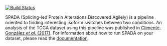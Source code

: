 [![Build Status](https://travis-ci.org/hclimente/spada.svg?branch=master)](https://travis-ci.org/hclimente/spada)

SPADA (Splicing-led Protein Alterations Discovered Agilely) is a pipeline oriented to finding interesting isoform switches between two conditions. An analysis of the TCGA dataset using this pipeline was published in [Climente-González *et al.* (2017)](http://www.cell.com/cell-reports/abstract/S2211-1247(17)31104-X). For information about how to run SPADA on your dataset, please read the [documentation](docs/index.md).
